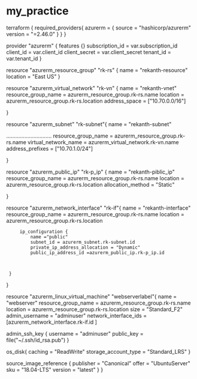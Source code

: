 # my_practice
terraform {
    required_providers{
        azurerm = {
            source = "hashicorp/azurerm"
            version = "=2.46.0"
        }
    }
}

provider "azurerm" {
    features {}
    subscription_id = var.subscription_id
    client_id = var.client_id
    client_secret = var.client_secret
    tenant_id = var.tenant_id
}



resource "azurerm_resource_group" "rk-rs" { 
    name = "rekanth-resource"
    location = "East US"
}

resource "azurerm_virtual_network" "rk-vn" {
    name = "rekanth-vnet"
    resource_group_name = azurerm_resource_group.rk-rs.name
    location = azurerm_resource_group.rk-rs.location
    address_space = ["10.70.0.0/16"]
    
}

resource "azurerm_subnet" "rk-subnet"{
name = "rekanth-subnet"

..............................
resource_group_name = azurerm_resource_group.rk-rs.name
virtual_network_name = azurerm_virtual_network.rk-vn.name
address_prefixes = ["10.70.1.0/24"]

}

resource "azurerm_public_ip" "rk-p_ip" {
name = "rekanth-piblic_ip"
resource_group_name = azurerm_resource_group.rk-rs.name
location = azurerm_resource_group.rk-rs.location
allocation_method = "Static"


}

resource "azurerm_network_interface" "rk-if"{
name = "rekanth-interface"
resource_group_name = azurerm_resource_group.rk-rs.name
location = azurerm_resource_group.rk-rs.location

         ip_configuration {
             name ="public"
             subnet_id = azurerm_subnet.rk-subnet.id
             private_ip_address_allocation = "Dynamic"
             public_ip_address_id =azurerm_public_ip.rk-p_ip.id
             


     }
}

resource "azurerm_linux_virtual_machine" "webserverlabel"{
name = "webserver"
resource_group_name = azurerm_resource_group.rk-rs.name
location = azurerm_resource_group.rk-rs.location
size = "Standard_F2"
admin_username = "adminuser"
network_interface_ids = [azurerm_network_interface.rk-if.id
                         ]



admin_ssh_key {
    username = "adminuser"
    public_key = file("~/.ssh/id_rsa.pub")
}

os_disk{
    caching = "ReadWrite"
    storage_account_type = "Standard_LRS"
}

source_image_reference {
    publisher = "Canonical"
    offer = "UbuntuServer"
    sku = "18.04-LTS"
    version = "latest"
}
}

